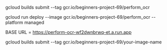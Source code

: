 gcloud builds submit --tag gcr.io/beginners-project-69/perform_ocr

gcloud run deploy --image gcr.io/beginners-project-69/perform_ocr --platform managed

BASE URL = https://perform-ocr-wf2dwnbrwq-et.a.run.app

gcloud builds submit --tag gcr.io/beginners-project-69/your-image-name
